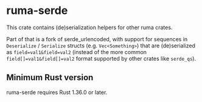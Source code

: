 # ruma-serde

This crate contains (de)serialization helpers for other ruma crates.

Part of that is a fork of serde_urlencoded, with support for sequences in `Deserialize` /
`Serialize` structs (e.g. `Vec<Something>`) that are (de)serialized as `field=val1&field=val2`
(instead of the more common `field[]=val1&field[]=val2` format supported by other crates like
`serde_qs`).

## Minimum Rust version

ruma-serde requires Rust 1.36.0 or later.
